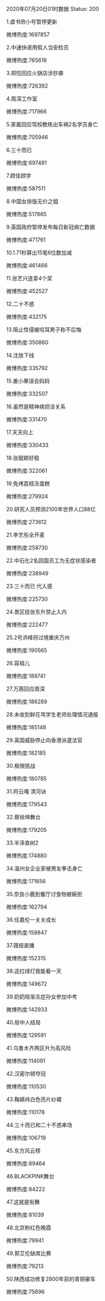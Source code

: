 2020年07月20日01时数据
Status: 200

1.虞书欣小号暂停更新

微博热度:1697857

2.中通快递用假人当安检员

微博热度:765618

3.郑恺回应火锅店涉抄袭

微博热度:726392

4.周深工作室

微博热度:717966

5.家属回应驾校教练出车祸2名学员身亡

微博热度:705946

6.三十而已

微博热度:697491

7.顾佳顾学

微博热度:587511

8.中国女排版无价之姐

微博热度:517865

9.英国政府暂停发布每日新冠病亡数据

微博热度:471761

10.1.71秒算出15笔6位数加减

微博热度:461466

11.张艺兴连拿4个奖

微博热度:452527

12.二十不惑

微博热度:432175

13.阻止性侵被咬耳男子称不后悔

微博热度:350860

14.沈放下线

微博热度:335792

15.姜小果误会妈妈

微博热度:332507

16.虽然是精神病但没关系

微博热度:331470

17.天天向上

微博热度:330433

18.张靓颖好稳

微博热度:322061

19.免烤荔枝冻蛋糕

微博热度:279924

20.研究人员预测2100年世界人口88亿

微博热度:273612

21.李艺彤全开麦

微博热度:258730

22.中石化2名回国员工为无症状感染者

微博热度:238949

23.三十而已 代入感

微博热度:225730

24.景区挂张东升禁止入内

微博热度:222477

25.2号洪峰将过境重庆万州

微博热度:190565

26.容祖儿

微博热度:189741

27.万茜回应周深

微博热度:186289

28.未收到鲜花骂学生老师处理情况通报

微博热度:185148

29.英国威胁停止向香港派遣法官

微博热度:182185

30.极限挑战

微博热度:180785

31.阿云嘎 清河诀

微博热度:179543

32.蔡徐坤舞台

微博热度:179205

33.半泽直树2

微博热度:174880

34.温州女企业家被男友拳击身亡

微博热度:171656

35.奈良小鹿到餐厅讨食物被婉拒

微博热度:162794

36.任嘉伦一关关成长

微博热度:159847

37.薇娅直播

微博热度:152315

38.这红绿灯我能看一天

微博热度:149672

39.奶奶陪渐冻症孙女参加中考

微博热度:142933

40.局中人结局

微博热度:129591

41.乌鲁木齐两区升为高风险

微博热度:114091

42.汉密尔顿夺冠

微博热度:110530

43.鞠婧祎白色亮片纱裙

微博热度:110178

44.三十而已和二十不惑串场

微博热度:106719

45.东方风云榜

微博热度:89464

46.BLACKPINK舞台

微博热度:84222

47.这就是街舞

微博热度:81039

48.北京粉红色晚霞

微博热度:79941

49.郭艾伦缺席比赛

微博热度:79213

50.陕西成功修复2800年前的青铜豪车

微博热度:75696


